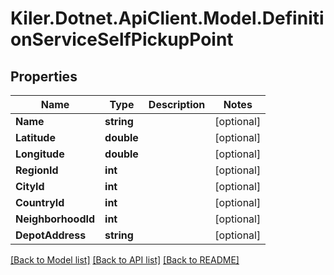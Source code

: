 # Kiler.Dotnet.ApiClient.Model.DefinitionServiceSelfPickupPoint

## Properties

Name | Type | Description | Notes
------------ | ------------- | ------------- | -------------
**Name** | **string** |  | [optional] 
**Latitude** | **double** |  | [optional] 
**Longitude** | **double** |  | [optional] 
**RegionId** | **int** |  | [optional] 
**CityId** | **int** |  | [optional] 
**CountryId** | **int** |  | [optional] 
**NeighborhoodId** | **int** |  | [optional] 
**DepotAddress** | **string** |  | [optional] 

[[Back to Model list]](../README.md#documentation-for-models) [[Back to API list]](../README.md#documentation-for-api-endpoints) [[Back to README]](../README.md)

